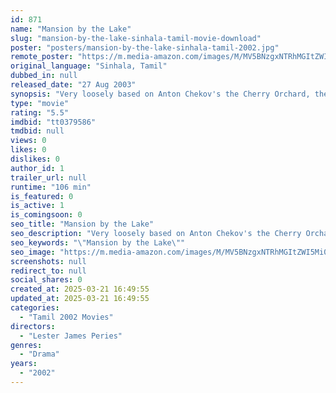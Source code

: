 ```yaml
---
id: 871
name: "Mansion by the Lake"
slug: "mansion-by-the-lake-sinhala-tamil-movie-download"
poster: "posters/mansion-by-the-lake-sinhala-tamil-2002.jpg"
remote_poster: "https://m.media-amazon.com/images/M/MV5BNzgxNTRhMGItZWI5Mi00Nzk0LTlmNmUtZDJhMDQxN2YzZDFiXkEyXkFqcGdeQXVyNzU3NjUzNTc@._V1_SX300.jpg"
original_language: "Sinhala, Tamil"
dubbed_in: null
released_date: "27 Aug 2003"
synopsis: "Very loosely based on Anton Chekov's the Cherry Orchard, the film follows a family of formerly wealthy, expatriate Sri Lankan landowners, now impoverished, as they return from England to the magnificent country estate they left be..."
type: "movie"
rating: "5.5"
imdbid: "tt0379586"
tmdbid: null
views: 0
likes: 0
dislikes: 0
author_id: 1
trailer_url: null
runtime: "106 min"
is_featured: 0
is_active: 1
is_comingsoon: 0
seo_title: "Mansion by the Lake"
seo_description: "Very loosely based on Anton Chekov's the Cherry Orchard, the film follows a family of formerly wealthy, expatriate Sri Lankan landowners, now impoverished, as they return from England to the magnificent country estate they left be..."
seo_keywords: "\"Mansion by the Lake\""
seo_image: "https://m.media-amazon.com/images/M/MV5BNzgxNTRhMGItZWI5Mi00Nzk0LTlmNmUtZDJhMDQxN2YzZDFiXkEyXkFqcGdeQXVyNzU3NjUzNTc@._V1_SX300.jpg"
screenshots: null
redirect_to: null
social_shares: 0
created_at: 2025-03-21 16:49:55
updated_at: 2025-03-21 16:49:55
categories:
  - "Tamil 2002 Movies"
directors:
  - "Lester James Peries"
genres:
  - "Drama"
years:
  - "2002"
---
```

